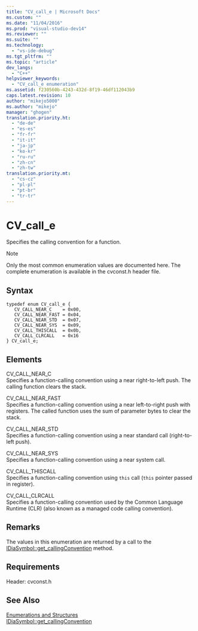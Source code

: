 ```yaml
---
title: "CV_call_e | Microsoft Docs"
ms.custom: ""
ms.date: "11/04/2016"
ms.prod: "visual-studio-dev14"
ms.reviewer: ""
ms.suite: ""
ms.technology: 
  - "vs-ide-debug"
ms.tgt_pltfrm: ""
ms.topic: "article"
dev_langs: 
  - "C++"
helpviewer_keywords: 
  - "CV_call_e enumeration"
ms.assetid: f230560b-4243-432d-8f19-46df112043b9
caps.latest.revision: 10
author: "mikejo5000"
ms.author: "mikejo"
manager: "ghogen"
translation.priority.ht: 
  - "de-de"
  - "es-es"
  - "fr-fr"
  - "it-it"
  - "ja-jp"
  - "ko-kr"
  - "ru-ru"
  - "zh-cn"
  - "zh-tw"
translation.priority.mt: 
  - "cs-cz"
  - "pl-pl"
  - "pt-br"
  - "tr-tr"
---
```

# CV_call_e
Specifies the calling convention for a function.  
  
> [!NOTE]
>  Only the most common enumeration values are documented here. The complete enumeration is available in the cvconst.h header file.  
  
## Syntax  
  
```cpp#  
typedef enum CV_call_e {   
   CV_CALL_NEAR_C    = 0x00,  
   CV_CALL_NEAR_FAST = 0x04,  
   CV_CALL_NEAR_STD  = 0x07,  
   CV_CALL_NEAR_SYS  = 0x09,  
   CV_CALL_THISCALL  = 0x0b,  
   CV_CALL_CLRCALL   = 0x16  
} CV_call_e;  
```  
  
## Elements  
 CV_CALL_NEAR_C  
 Specifies a function-calling convention using a near right-to-left push. The calling function clears the stack.  
  
 CV_CALL_NEAR_FAST  
 Specifies a function-calling convention using a near left-to-right push with registers. The called function uses the sum of parameter bytes to clear the stack.  
  
 CV_CALL_NEAR_STD  
 Specifies a function-calling convention using a near standard call (right-to-left push).  
  
 CV_CALL_NEAR_SYS  
 Specifies a function-calling convention using a near system call.  
  
 CV_CALL_THISCALL  
 Specifies a function-calling convention using `this` call (`this` pointer passed in register).  
  
 CV_CALL_CLRCALL  
 Specifies a function-calling convention used by the Common Language Runtime (CLR) (also known as a managed code calling convention).  
  
## Remarks  
 The values in this enumeration are returned by a call to the [IDiaSymbol::get_callingConvention](../../debugger/debug-interface-access/idiasymbol-get-callingconvention.md) method.  
  
## Requirements  
 Header: cvconst.h  
  
## See Also  
 [Enumerations and Structures](../../debugger/debug-interface-access/enumerations-and-structures.md)   
 [IDiaSymbol::get_callingConvention](../../debugger/debug-interface-access/idiasymbol-get-callingconvention.md)